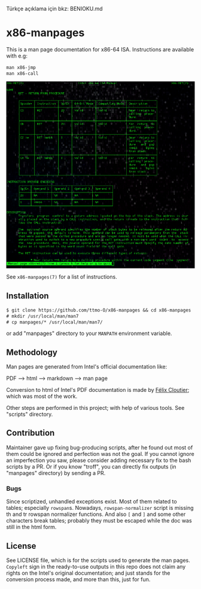 Türkçe açıklama için bkz: BENIOKU.md

# x86-manpages

This is a man page documentation for x86-64 ISA. Instructions are available with e.g:

```
man x86-jmp
man x86-call
```

<p align="center">
  <img src="ss.png" align="middle">
</p>


See `x86-manpages(7)` for a list of instructions.

## Installation

```
$ git clone https://github.com/ttmo-O/x86-manpages && cd x86-manpages
# mkdir /usr/local/man/man7
# cp manpages/* /usr/local/man/man7/
```
or add "manpages" directory to your `MANPATH` environment variable.

## Methodology

Man pages are generated from Intel's official documentation like:

PDF --> html --> markdown --> man page

Conversion to html of Intel's PDF documentation is made by [Félix Cloutier](https://www.felixcloutier.com/x86/index.html); which was most of the work.

Other steps are performed in this project; with help of various tools. See "scripts" directory.


## Contribution

Maintainer gave up fixing bug-producing scripts, after he found out most of them could be ignored and perfection was not the goal. If you cannot ignore an imperfection you saw, please consider adding necessary fix to the bash scripts by a PR. Or if you know "troff", you can directly fix outputs (in "manpages" directory) by sending a PR.

### Bugs

Since scriptized, unhandled exceptions exist. Most of them related to tables; especially `rowspan`s. Nowadays, `rowspan-normalizer` script is missing th and tr rowspan normalizer functions. And also `[` and `]` and some other characters break tables; probably they must be escaped while the doc was still in the html form.

## License

See LICENSE file, which is for the scripts used to generate the man pages. `Copyleft` sign in the ready-to-use outputs in this repo does not claim any rights on the Intel's original documentation; and just stands for the conversion process made, and more than this, just for fun.
